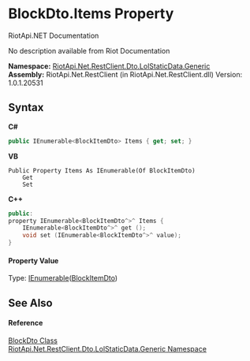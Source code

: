 # BlockDto.Items Property 
RiotApi.NET Documentation 

No description available from Riot Documentation

**Namespace:**&nbsp;<a href="304beb8e-603a-7dd9-9522-85c438524038">RiotApi.Net.RestClient.Dto.LolStaticData.Generic</a><br />**Assembly:**&nbsp;RiotApi.Net.RestClient (in RiotApi.Net.RestClient.dll) Version: 1.0.1.20531

## Syntax

**C#**<br />
``` C#
public IEnumerable<BlockItemDto> Items { get; set; }
```

**VB**<br />
``` VB
Public Property Items As IEnumerable(Of BlockItemDto)
	Get
	Set
```

**C++**<br />
``` C++
public:
property IEnumerable<BlockItemDto^>^ Items {
	IEnumerable<BlockItemDto^>^ get ();
	void set (IEnumerable<BlockItemDto^>^ value);
}
```


#### Property Value
Type: <a href="http://msdn2.microsoft.com/en-us/library/9eekhta0" target="_blank">IEnumerable</a>(<a href="07219fec-a2a6-c98b-2603-d5af5007d3b2">BlockItemDto</a>)

## See Also


#### Reference
<a href="2ae592d0-2c5a-d3a4-91dd-8b350197c9f0">BlockDto Class</a><br /><a href="304beb8e-603a-7dd9-9522-85c438524038">RiotApi.Net.RestClient.Dto.LolStaticData.Generic Namespace</a><br />